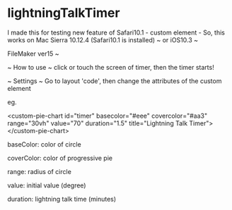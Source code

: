 # lightningTalkTimer

I made this for testing new feature of Safari10.1 - custom element -
So, this works on 
Mac Sierra 10.12.4 (Safari10.1 is installed) ~
or
iOS10.3 ~

FileMaker ver15 ~

~ How to use ~
click or touch the screen of timer, then the timer starts!

~ Settings ~
Go to layout 'code', then change the attributes of the custom element

eg.

&lt;custom-pie-chart id="timer" basecolor="#eee" covercolor="#aa3" range="30vh" value="70" duration="1.5" title="Lightning Talk Timer"&gt;&lt;/custom-pie-chart&gt;

 baseColor: color of circle 
 
 coverColor: color of progressive pie 
 
 range: radius of circle 
 
 value: initial value (degree) 
 
 duration: lightning talk time (minutes) 

